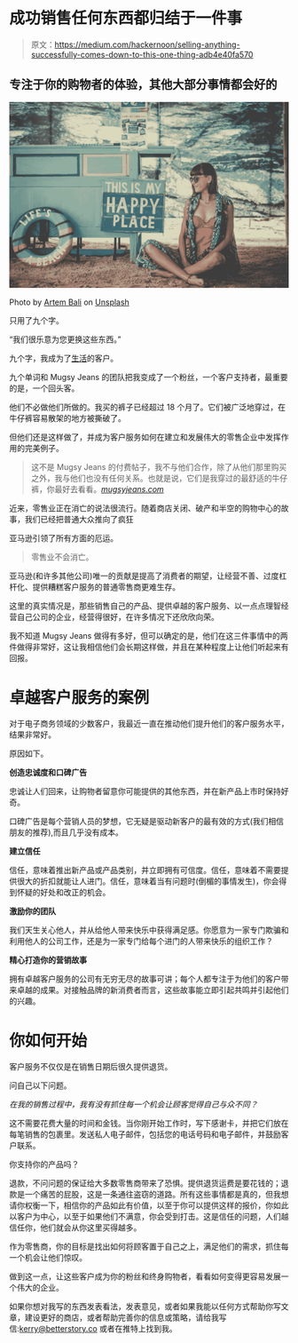 # 成功销售任何东西都归结于一件事

> 原文：<https://medium.com/hackernoon/selling-anything-successfully-comes-down-to-this-one-thing-adb4e40fa570>

## 专注于你的购物者的体验，其他大部分事情都会好的

![](img/7c8e197a71f069232b1bd1879b9662e8.png)

Photo by [Artem Bali](https://unsplash.com/@belart84?utm_source=medium&utm_medium=referral) on [Unsplash](https://unsplash.com?utm_source=medium&utm_medium=referral)

只用了九个字。

“我们很乐意为您更换这些东西。”

九个字，我成为了[生活](https://hackernoon.com/tagged/life)的客户。

九个单词和 Mugsy Jeans 的团队把我变成了一个粉丝，一个客户支持者，最重要的是，一个回头客。

他们不必做他们所做的。我买的裤子已经超过 18 个月了。它们被广泛地穿过，在牛仔裤容易散架的地方被撕破了。

但他们还是这样做了，并成为客户服务如何在建立和发展伟大的零售企业中发挥作用的完美例子。

> 这不是 Mugsy Jeans 的付费帖子，我不与他们合作，除了从他们那里购买之外，我与他们也没有任何关系。也就是说，它们是我穿过的最舒适的牛仔裤，你最好去看看。[*mugsyjeans.com*](https://t.co/k09BHPHqLG)

近来，零售业正在消亡的说法很流行。随着商店关闭、破产和半空的购物中心的故事，我们已经把普通大众推向了疯狂

亚马逊引领了所有方面的厄运。

> 零售业不会消亡。

亚马逊(和许多其他公司)唯一的贡献是提高了消费者的期望，让经营不善、过度杠杆化、提供糟糕客户服务的普通零售商更难生存。

这里的真实情况是，那些销售自己的产品、提供卓越的客户服务、以一点点理智经营自己公司的企业，经营得很好，在许多情况下还欣欣向荣。

我不知道 Mugsy Jeans 做得有多好，但可以确定的是，他们在这三件事情中的两件做得非常好，这让我相信他们会长期这样做，并且在某种程度上让他们听起来有回报。

# 卓越客户服务的案例

对于电子商务领域的少数客户，我最近一直在推动他们提升他们的客户服务水平，结果非常好。

原因如下。

**创造忠诚度和口碑广告**

忠诚让人们回来，让购物者留意你可能提供的其他东西，并在新产品上市时保持好奇。

口碑广告是每个营销人员的梦想，它无疑是驱动新客户的最有效的方式(我们相信朋友的推荐),而且几乎没有成本。

**建立信任**

信任，意味着推出新产品或产品类别，并立即拥有可信度。信任，意味着不需要提供很大的折扣就能让人进门。信任，意味着当有问题时(倒楣的事情发生)，你会得到怀疑的好处和改正的机会。

**激励你的团队**

我们天生关心他人，并从给他人带来快乐中获得满足感。你愿意为一家专门欺骗和利用他人的公司工作，还是为一家专门给每个进门的人带来快乐的组织工作？

**精心打造你的营销故事**

拥有卓越客户服务的公司有无穷无尽的故事可讲；每个人都专注于为他们的客户带来卓越的成果。对接触品牌的新消费者而言，这些故事能立即引起共鸣并引起他们的兴趣。

# 你如何开始

客户服务不仅仅是在销售日期后很久提供退货。

问自己以下问题。

*在我的销售过程中，我有没有抓住每一个机会让顾客觉得自己与众不同？*

这不需要花费大量的时间和金钱。当你刚开始工作时，写下感谢卡，并把它们放在每笔销售的包裹里。发送私人电子邮件，包括您的电话号码和电子邮件，并鼓励客户联系。

你支持你的产品吗？

退款，不问问题的保证给大多数零售商带来了恐惧。提供退货运费是要花钱的；退款是一个痛苦的屁股，这是一条通往盗窃的道路。所有这些事情都是真的，但我想请你权衡一下，相信你的产品如此有价值，以至于你可以提供这样的报价，你如此以客户为中心，以至于如果他们不满意，你会受到打击。这是信任的问题，人们越信任你，他们就会从你这里买得越多。

作为零售商，你的目标是找出如何将顾客置于自己之上，满足他们的需求，抓住每一个机会让他们惊叹。

做到这一点，让这些客户成为你的粉丝和终身购物者，看看如何变得更容易发展一个伟大的企业。

如果你想对我写的东西发表看法，发表意见，或者如果我能以任何方式帮助你写文章，建设更好的商店，或者帮助完善你的信息或策略，请给我写信:kerry@betterstory.co 或者在推特上找到我。